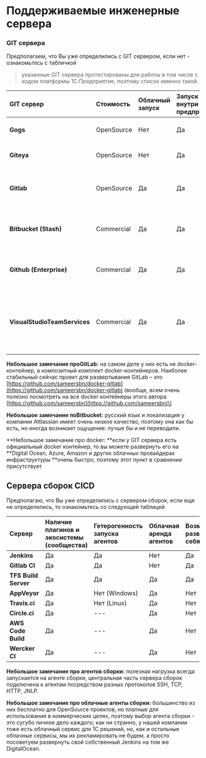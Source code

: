 # Поддерживаемые инженерные сервера

### GIT сервера

Предполагаем, что Вы уже определились с GIT сервером, если нет - ознакомьтесь с табличкой

> указанные GIT сервера протестированы для работы в том числе с кодом платформы 1С:Предприятие, поэтому список именно такой.

| **GIT сервер** | **Стоимость** | **Облачный запуск** | **Запуск внутри предприятия** | **Docker контейнер** | **RU\_RU** | **Минусы** | **Плюсы** |
| :--- | :--- | :--- | :--- | :--- | :--- | :--- | :--- |
| **Gogs** | OpenSource | Нет | Да | Да | Да | Один автор Медленно развивается | Стабильный |
| **Giteya** | OpenSource | Нет | Да | Да | Да | Стабильность неизвестна | Форк GOGS быстро развивается |
| **Gitlab** | OpenSource | Да | Да | Да | Нет | Поддержка i18n отсутствует | Содержит все нужные функции и даже Scrum доски |
| **Bitbucket** **\(Stash\)** | Commercial | Да | Да | Нет | Типа ДА | Все, к чему прикасается Attlassian, получается как JIRA | Есть бесплатные приватные репозитории |
| **Github \(Enterprise\)** | Commercial | Да | Да | Нет | Нет | Поддержка i18n отсутствует | Это же GITHUB Карл!!! Тысячи плюсов. |
| **VisualStudioTeamServices** | Commercial | Да | Да | Нет | Да | Отдельно от экосистемы VSTS не разворачивается. Реализация Microsoft отличается от linux мира ;-\) | Стабильный как и всё от Microsoft |

**Небольшое замечание проGitLab:** на самом деле у них есть не docker-контейнер, а композитный комплект docker-контейнеров. Наиболее стабильный сейчас проект для развертывания GitLab – это [https://github.com/sameersbn/docker-gitlab](https://github.com/sameersbn/docker-gitlab) \(вообще, всем очень полезно посмотреть на все docker контейнеры этого автора [https://github.com/sameersbn](https://github.com/sameersbn)\)

**Небольшое замечание поBitbucket:** русский язык и локализация у компании Attlassian имеет очень низкое качество, поэтому она как бы есть, но иногда возникает ощущение: лучше бы и не переводили.

**Небольшое замечание про docker: **если у GIT сервера есть официальный docker контейнер, то вы можете развернуть его на **Digital Ocean, Azure, Amazon и других облачных провайдерах инфраструктуры **очень быстро, поэтому этот пункт в сравнении присутствует

## Сервера сборок CICD

Предполагаю, что Вы уже определились с сервером сборок, если еще не определились, то ознакомьтесь со следующей таблицей

| **Сервер** | **Наличие плагинов и экосистемы \(сообщества\)** | **Гетерогенность запуска агентов** | **Облачная аренда агентов** | **Возможность развернуть у себя** | **Тестировалось с 1С** | **ПоддержкаSonar Runner** | **Стоимость** |
| :--- | :--- | :--- | :--- | :--- | :--- | :--- | :--- |
| **Jenkins** | Да | Да | Нет | Да | Да | Да | OpenSource |
| **Gitlab CI** | Да | Да | Нет | Да | Да | Через docker | OpenSource |
| **TFS Build Server** | Да | Да | Да | Да | Да | Да | Commercial |
| **AppVeyor** | Да | Нет \(Windows\) | Да | Нет | Да | Да | Commercial |
| **Travis.ci** | Да | Нет \(Linux\) | Да | Нет | Да | Да | Commercial |
| **Circle.ci** | Да | --- | Дa | Нет | Да | Да | Commercial |
| **AWS Code Build** | Да | --- | Да | Нет | Да | Через docker | Commercial |
| **Wercker CI** | Да | --- | Да | Нет | Да | Через docker | Commercial |



**Небольшое замечание про агентов сборки:** полезная нагрузка всегда запускается на агенте сборки, центральная часть сервера сборок подключена к агентам посредством разных протоколов SSH, TCP, HTTP, JNLP.

**Небольшое замечание про облачные агенты сборки:** большинство из них бесплатно для OpenSource проектов, но платные для использования в коммерческих целях, поэтому выбор агента сборки - это сугубо личное дело каждого; как ни странно, у нашей компании тоже есть облачный сервис для 1С решений, но, как и остальные облачные сервисы, мы их рекламировать не будем, а просто посоветуем развернуть свой собственный Jenkins на том же DigitalOcean.
